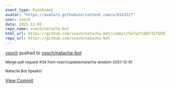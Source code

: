 ```yaml
---
event_type: PushEvent
avatar: "https://avatars.githubusercontent.com/u/814322?"
user: vsoch
date: 2021-12-01
repo_name: vsoch/natacha-bot
html_url: https://github.com/vsoch/natacha-bot/commit/5e7a2fc687327b5071b585aa5f249ae6849ed5ee
repo_url: https://github.com/vsoch/natacha-bot
---
```


<a href='https://github.com/vsoch' target='_blank'>vsoch</a> pushed to <a href='https://github.com/vsoch/natacha-bot' target='_blank'>vsoch/natacha-bot</a>

<small>Merge pull request #34 from vsoch/update/natacha-wisdom-2021-12-01

Natacha Bot Speaks!</small>

<a href='https://github.com/vsoch/natacha-bot/commit/5e7a2fc687327b5071b585aa5f249ae6849ed5ee' target='_blank'>View Commit</a>